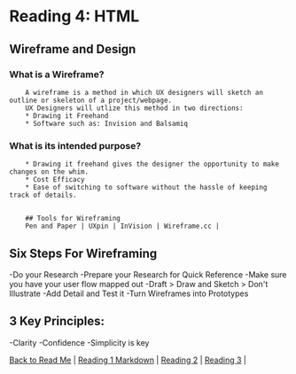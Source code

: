 # Reading 4: HTML

## Wireframe and Design

### What is a Wireframe?
        A wireframe is a method in which UX designers will sketch an outline or skeleton of a project/webpage.
        UX Designers will utlize this method in two directions:
        * Drawing it Freehand
        * Software such as: Invision and Balsamiq

### What is its intended purpose?
        * Drawing it freehand gives the designer the opportunity to make changes on the whim.
        * Cost Efficacy
        * Ease of switching to software without the hassle of keeping track of details.


        ## Tools for Wireframing
        Pen and Paper | UXpin | InVision | Wireframe.cc |

## Six Steps For Wireframing

-Do your Research
-Prepare your Research for Quick Reference
-Make sure you have your user flow mapped out
-Draft > Draw and Sketch > Don't Illustrate
-Add Detail and Test it
-Turn Wireframes into Prototypes

## 3 Key Principles:
-Clarity
-Confidence
-Simplicity is key


[Back to Read Me](README.md) |
[Reading 1 Markdown](markdown.md) |
[Reading 2](coderscomputer.md) |
[Reading 3](revisionandthecloud.md) |